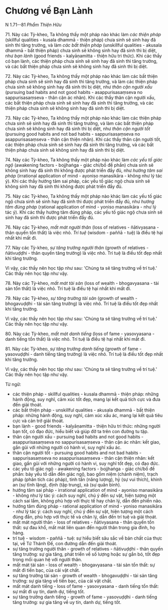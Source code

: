 # Chương về Bạn Lành

N 1.71--81 *Phẩm Thiện Hữu*

71\. Này các Tỳ-kheo, Ta không thấy một pháp nào khác làm *các thiện pháp* (skillful qualities - kusala dhammā - thiện pháp) chưa sinh sẽ sinh hay đã sinh thì tăng trưởng, và làm *các bất thiện pháp* (unskillful qualities - akusala dhammā - bất thiện pháp) chưa sinh sẽ không sinh hay đã sinh thì bị diệt, như *bạn lành* (good friends - kalyāṇamitta - thiện hữu tri thức). Khi các thầy có bạn lành, các thiện pháp chưa sinh sẽ sinh hay đã sinh thì tăng trưởng, và các bất thiện pháp chưa sinh sẽ không sinh hay đã sinh thì bị diệt.

<!--pg-->
72\. Này các Tỳ-kheo, Ta không thấy một pháp nào khác làm các bất thiện pháp chưa sinh sẽ sinh hay đã sinh thì tăng trưởng, và làm các thiện pháp chưa sinh sẽ không sinh hay đã sinh thì bị diệt, như *thân cận người xấu* (pursuing bad habits and not good habits - asappurisasaṃseva no sappurisasaṃseva - thân cận ác nhân). Khi các thầy thân cận người xấu, các bất thiện pháp chưa sinh sẽ sinh hay đã sinh thì tăng trưởng, và các thiện pháp chưa sinh sẽ không sinh hay đã sinh thì bị diệt.

<!--pg-->
73\. Này các Tỳ-kheo, Ta không thấy một pháp nào khác làm các thiện pháp chưa sinh sẽ sinh hay đã sinh thì tăng trưởng, và làm các bất thiện pháp chưa sinh sẽ không sinh hay đã sinh thì bị diệt, như *thân cận người tốt* (pursuing good habits and not bad habits - sappurisasaṃseva no asappurisasaṃseva - thân cận thiện nhân). Khi các thầy thân cận người tốt, các thiện pháp chưa sinh sẽ sinh hay đã sinh thì tăng trưởng, và các bất thiện pháp chưa sinh sẽ không sinh hay đã sinh thì bị diệt.

<!--pg-->
74\. Này các Tỳ-kheo, Ta không thấy một pháp nào khác làm *các yếu tố giác ngộ* (awakening factors - bojjhaṅga - giác chi/bồ đề phần) chưa sinh sẽ không sinh hay đã sinh thì không được phát triển đầy đủ, như *hướng tâm sai pháp* (irrational application of mind - ayoniso manasikāra - không như lý tác ý). Khi các thầy hướng tâm sai pháp, các yếu tố giác ngộ chưa sinh sẽ không sinh hay đã sinh thì không được phát triển đầy đủ.

<!--pg-->
75\. Này các Tỳ-kheo, Ta không thấy một pháp nào khác làm các yếu tố giác ngộ chưa sinh sẽ sinh hay đã sinh thì được phát triển đầy đủ, như *hướng tâm đúng pháp* (rational application of mind - yoniso manasikāra - như lý tác ý). Khi các thầy hướng tâm đúng pháp, các yếu tố giác ngộ chưa sinh sẽ sinh hay đã sinh thì được phát triển đầy đủ.

<!--pg-->
76\. Này các Tỳ-kheo, *mất mát người thân* (loss of relatives - ñātivyasana - thân quyến tổn thất) là việc nhỏ. *Trí tuệ* (wisdom - paññā - tuệ) là điều tệ hại nhất khi mất đi.

<!--pg-->
77\. Này các Tỳ-kheo, *sự tăng trưởng người thân* (growth of relatives - ñātivuḍḍhi - thân quyến tăng trưởng) là việc nhỏ. Trí tuệ là điều tốt đẹp nhất khi tăng trưởng.

Vì vậy, các thầy nên học tập như sau: 'Chúng ta sẽ tăng trưởng về trí tuệ.' Các thầy nên học tập như vậy.

78\. Này các Tỳ-kheo, *mất mát tài sản* (loss of wealth - bhogavyasana - tài sản tổn thất) là việc nhỏ. Trí tuệ là điều tệ hại nhất khi mất đi.

<!--pg-->
79\. Này các Tỳ-kheo, *sự tăng trưởng tài sản* (growth of wealth - bhogavuḍḍhi - tài sản tăng trưởng) là việc nhỏ. Trí tuệ là điều tốt đẹp nhất khi tăng trưởng.

Vì vậy, các thầy nên học tập như sau: 'Chúng ta sẽ tăng trưởng về trí tuệ.' Các thầy nên học tập như vậy.

80\. Này các Tỳ-kheo, *mất mát danh tiếng* (loss of fame - yasovyasana - danh tiếng tổn thất) là việc nhỏ. Trí tuệ là điều tệ hại nhất khi mất đi.

<!--pg-->
81\. Này các Tỳ-kheo, *sự tăng trưởng danh tiếng* (growth of fame - yasovuḍḍhi - danh tiếng tăng trưởng) là việc nhỏ. Trí tuệ là điều tốt đẹp nhất khi tăng trưởng.

Vì vậy, các thầy nên học tập như sau: 'Chúng ta sẽ tăng trưởng về trí tuệ.' Các thầy nên học tập như vậy.

<!--pg-->
Từ ngữ:
- các thiện pháp - skillful qualities - kusala dhammā - thiện pháp: những hành động, suy nghĩ, cảm xúc tốt đẹp, mang lại kết quả tích cực và đưa đến giải thoát.
- các bất thiện pháp - unskillful qualities - akusala dhammā - bất thiện pháp: những hành động, suy nghĩ, cảm xúc xấu ác, mang lại kết quả tiêu cực và cản trở giải thoát.
- bạn lành - good friends - kalyāṇamitta - thiện hữu tri thức: những người bạn tốt, có đạo đức, hiểu biết và giúp đỡ ta trên con đường tu tập.
- thân cận người xấu - pursuing bad habits and not good habits - asappurisasaṃseva no sappurisasaṃseva - thân cận ác nhân: kết giao, gần gũi với những người có hành vi, suy nghĩ xấu ác.
- thân cận người tốt - pursuing good habits and not bad habits - sappurisasaṃseva no asappurisasaṃseva - thân cận thiện nhân: kết giao, gần gũi với những người có hành vi, suy nghĩ tốt đẹp, có đạo đức.
- các yếu tố giác ngộ - awakening factors - bojjhaṅga - giác chi/bồ đề phần: bảy yếu tố dẫn đến giác ngộ, bao gồm niệm (chánh niệm), trạch pháp (phân tích các pháp), tinh tấn (năng lượng), hỷ (sự vui thích), khinh an (sự tĩnh lặng), định (tập trung), xả (sự quân bình).
- hướng tâm sai pháp - irrational application of mind - ayoniso manasikāra - không như lý tác ý: cách suy nghĩ, chú ý đến sự vật, hiện tượng một cách sai lầm, không phù hợp với thực tế hay chân lý, dẫn đến phiền não.
- hướng tâm đúng pháp - rational application of mind - yoniso manasikāra - như lý tác ý: cách suy nghĩ, chú ý đến sự vật, hiện tượng một cách đúng đắn, phù hợp với thực tế và chân lý, dẫn đến trí tuệ và giải thoát.
- mất mát người thân - loss of relatives - ñātivyasana - thân quyến tổn thất: sự đau khổ, mất mát liên quan đến người thân trong gia đình, họ hàng.
- trí tuệ - wisdom - paññā - tuệ: sự hiểu biết sâu sắc về bản chất của thực tại, về Tứ Thánh Đế, con đường dẫn đến giải thoát.
- sự tăng trưởng người thân - growth of relatives - ñātivuḍḍhi - thân quyến tăng trưởng: sự gia tăng, phát triển về số lượng hoặc sự gắn bó, tốt đẹp trong mối quan hệ với người thân.
- mất mát tài sản - loss of wealth - bhogavyasana - tài sản tổn thất: sự mất đi tiền bạc, của cải vật chất.
- sự tăng trưởng tài sản - growth of wealth - bhogavuḍḍhi - tài sản tăng trưởng: sự gia tăng về tiền bạc, của cải vật chất.
- mất mát danh tiếng - loss of fame - yasovyasana - danh tiếng tổn thất: sự mất đi uy tín, danh dự, tiếng tốt.
- sự tăng trưởng danh tiếng - growth of fame - yasovuḍḍhi - danh tiếng tăng trưởng: sự gia tăng về uy tín, danh dự, tiếng tốt.